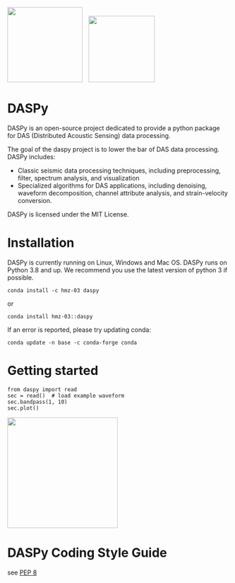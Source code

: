 <img src="https://raw.githubusercontent.com/HMZ-03/DASPy/main/website/USTC.svg" height="170" />&emsp;<img src="https://raw.githubusercontent.com/HMZ-03/DASPy/main/website/DAMS.png" height="150" />


# DASPy

DASPy is an open-source project dedicated to provide a python package for DAS (Distributed Acoustic Sensing) data processing.

The goal of the daspy project is to lower the bar of DAS data processing. DASPy includes:
* Classic seismic data processing techniques, including preprocessing, filter, spectrum analysis, and visualization
* Specialized algorithms for DAS applications, including denoising, waveform decomposition, channel attribute analysis, and strain-velocity conversion. 

DASPy is licensed under the MIT License.

# Installation
DASPy is currently running on Linux, Windows and Mac OS.
DASPy runs on Python 3.8 and up. We recommend you use the latest version of python 3 if possible.

```
conda install -c hmz-03 daspy
```
or
```
conda install hmz-03::daspy
```

If an error is reported, please try updating conda:

```
conda update -n base -c conda-forge conda
```

# Getting started
```
from daspy import read
sec = read()  # load example waveform
sec.bandpass(1, 10)
sec.plot()
```
<img src="https://raw.githubusercontent.com/HMZ-03/DASPy/main/website/waveform.svg" height="250" />

# DASPy Coding Style Guide
see [PEP 8](https://peps.python.org/pep-0008/)
